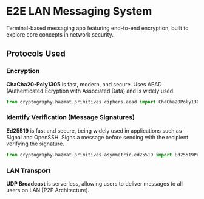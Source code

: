# E2E LAN Messaging System

Terminal-based messaging app featuring end-to-end encryption, built to explore core concepts in network security.

## Protocols Used

### Encryption

**ChaCha20-Poly1305** is fast, modern, and secure. Uses AEAD (Authenticated Ecryption with Associated Data) and is widely used.

```python
from cryptography.hazmat.primitives.ciphers.aead import ChaCha20Poly1305 
```

### Identify Verification (Message Signatures)

**Ed25519** is fast and secure, being widely used in applications such as Signal and OpenSSH. Signs a message before sending with the recipient verifying the signature.

```python
from cryptography.hazmat.primitives.asymmetric.ed25519 import Ed25519PrivateKey, Ed25519PublicKey
```

### LAN Transport

**UDP Broadcast** is serverless, allowing users to deliver messages to all users on LAN (P2P Architecture).
